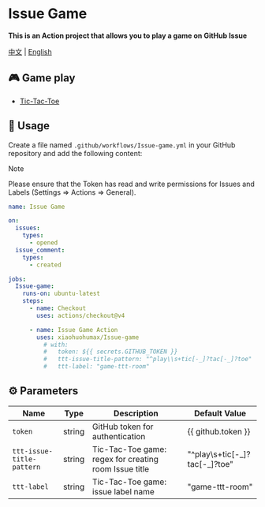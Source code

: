 # Issue Game

**This is an Action project that allows you to play a game on GitHub Issue**

[中文](README_ZH.md) | [English](README.md)

## 🎮 Game play

+ [Tic-Tac-Toe](https://github.com/xiaohuohumax/issue-game/issues/new?title=Play%20Tic-Tac-Toe&body=Do%20not%20modify%20the%20Issue%20title,%20just%20submit%20it%20directly. 'Click here to create a room and start the game')

## 📖 Usage

Create a file named `.github/workflows/Issue-game.yml` in your GitHub repository and add the following content:

> [!Note]
> Please ensure that the Token has read and write permissions for Issues and Labels (Settings => Actions => General).

```yaml
name: Issue Game

on:
  issues:
    types:
      - opened
  issue_comment:
    types:
      - created

jobs:
  Issue-game:
    runs-on: ubuntu-latest
    steps:
      - name: Checkout
        uses: actions/checkout@v4

      - name: Issue Game Action
        uses: xiaohuohumax/Issue-game
          # with:
          #   token: ${{ secrets.GITHUB_TOKEN }}
          #   ttt-issue-title-pattern: "^play\\s+tic[-_]?tac[-_]?toe"
          #   ttt-label: "game-ttt-room"
```

## ⚙ Parameters

| Name                      | Type   | Description                                           | Default Value                    |
| ------------------------- | ------ | ----------------------------------------------------- | -------------------------------- |
| `token`                   | string | GitHub token for authentication                       | {{ github.token }}               |
| `ttt-issue-title-pattern` | string | Tic-Tac-Toe game: regex for creating room Issue title | "^play\\s+tic[-\_]?tac[-\_]?toe" |
| `ttt-label`               | string | Tic-Tac-Toe game: issue label name                    | "game-ttt-room"                  |


